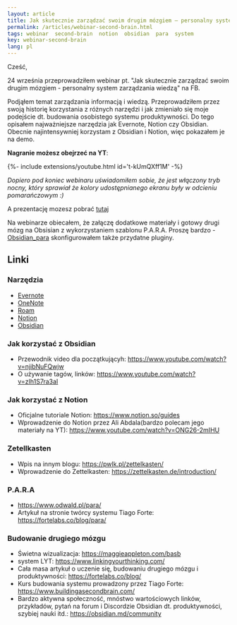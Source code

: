 ```yaml
---
layout: article
title: Jak skutecznie zarządzać swoim drugim mózgiem – personalny system zarządzania wiedzą
permalink: /articles/webinar-second-brain.html
tags: webinar  second-brain  notion  obsidian  para  system
key: webinar-second-brain
lang: pl
---
```


Cześć,

24 września przeprowadziłem webinar pt. "Jak skutecznie zarządzać swoim drugim mózgiem - personalny system zarządzania wiedzą" na FB.

Podjąłem temat zarządzania informacją i wiedzą. Przeprowadziłem przez swoją historię korzystania z różnych narzędzi i jak zmieniało się moje podejście dt. budowania osobistego systemu produktywności. Do tego opisałem najważniejsze narzędzia jak Evernote, Notion czy Obsidian. Obecnie najintensywniej korzystam z Obsidian i Notion, więc pokazałem je na demo.

<!--more-->

**Nagranie możesz obejrzeć na YT**:
<div>{%- include extensions/youtube.html id='t-kUmQXff1M' -%}</div>

*Dopiero pod koniec webinaru uświadomiłem sobie, że jest włączony tryb nocny, który sprawiał że kolory udostępnianego ekranu były w odcieniu pomarańczowym :)*

A prezentację mozesz pobrać [tutaj](/assets/docs/webinar-second-brain-prezentacja.pptx)

Na webinarze obiecałem, że załączę dodatkowe materiały i gotowy drugi mózg na Obsisian z wykorzystaniem szablonu P.A.R.A. Proszę bardzo - [Obsidian_para](/assets/docs/Obsidian_para.zip) skonfigurowałem także przydatne pluginy.

## Linki

### Narzędzia

- [Evernote](https://evernote.com/intl/pl/)
- [OneNote](https://www.microsoft.com/pl-pl/microsoft-365/onenote/digital-note-taking-app)
- [Roam](https://roamresearch.com)
- [Notion](https://www.notion.so/)
- [Obsidian](https://obsidian.md/)

### Jak korzystać z Obsidian

- Przewodnik video dla początkującyh: <https://www.youtube.com/watch?v=njibNuFQwjw>
- O używanie tagów, linków: <https://www.youtube.com/watch?v=zIh1S7ra3aI>

### Jak korzystać z Notion

- Oficjalne tutoriale Notion: <https://www.notion.so/guides>
- Wprowadzenie do Notion przez Ali Abdala(bardzo polecam jego materiały na YT): <https://www.youtube.com/watch?v=ONG26-2mIHU>

### Zetellkasten

- Wpis na innym blogu: <https://pwlk.pl/zettelkasten/>
- Wprowadzenie do Zettelkasten: <https://zettelkasten.de/introduction/>

### P.A.R.A

- <https://www.odwald.pl/para/>
- Artykuł na stronie twórcy systemu Tiago Forte: <https://fortelabs.co/blog/para/>

### Budowanie drugiego mózgu

- Świetna wizualizacja: <https://maggieappleton.com/basb>
- system LYT:  <https://www.linkingyourthinking.com/>
- Cała masa  artykuł o uczenie się, budowaniu drugiego mózgu i produktywności: <https://fortelabs.co/blog/>
- Kurs budowania systemu prowadzony przez Tiago Forte: <https://www.buildingasecondbrain.com/>
- Bardzo aktywna społeczność, mnóstwo wartościowych linków, przykładów, pytań na forum i Discordzie Obsidian dt. produktywności, szybiej nauki itd.: <https://obsidian.md/community>
